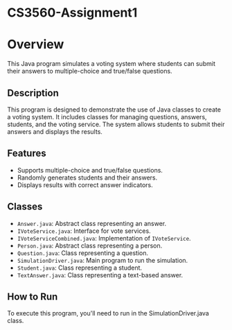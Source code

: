 # CS3560-Assignment1

# Overview
This Java program simulates a voting system where students can submit their answers to multiple-choice and true/false questions.

## Description

This program is designed to demonstrate the use of Java classes to create a voting system. It includes classes for managing questions, answers, students, and the voting service. The system allows students to submit their answers and displays the results.

## Features

- Supports multiple-choice and true/false questions.
- Randomly generates students and their answers.
- Displays results with correct answer indicators.

## Classes

- `Answer.java`: Abstract class representing an answer.
- `IVoteService.java`: Interface for vote services.
- `IVoteServiceCombined.java`: Implementation of `IVoteService`.
- `Person.java`: Abstract class representing a person.
- `Question.java`: Class representing a question.
- `SimulationDriver.java`: Main program to run the simulation.
- `Student.java`: Class representing a student.
- `TextAnswer.java`: Class representing a text-based answer.

## How to Run

To execute this program, you'll need to run in the SimulationDriver.java class.

